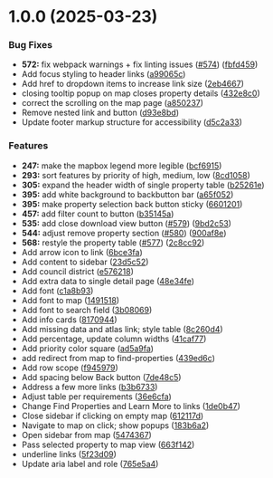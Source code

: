 # 1.0.0 (2025-03-23)


### Bug Fixes

* **572:** fix webpack warnings + fix linting issues ([#574](https://github.com/jinks145/clean-and-green-philly/issues/574)) ([fbfd459](https://github.com/jinks145/clean-and-green-philly/commit/fbfd459ba147e51a2fd54bee61d5ca63fb74eb98))
* Add focus styling to header links ([a99065c](https://github.com/jinks145/clean-and-green-philly/commit/a99065cba1607b981702e7aa7e654f24c108ad6e))
* Add href to dropdown items to increase link size ([2eb4667](https://github.com/jinks145/clean-and-green-philly/commit/2eb4667e7b68f45489c51ea10aa7d15afd2a3c77))
* closing tooltip popup on map closes property details ([432e8c0](https://github.com/jinks145/clean-and-green-philly/commit/432e8c0a14e1e9cfa199b030019c0730a24741c6))
* correct the scrolling on the map page ([a850237](https://github.com/jinks145/clean-and-green-philly/commit/a8502372e243057e2b06559cb042d94ea894415a))
* Remove nested link and button ([d93e8bd](https://github.com/jinks145/clean-and-green-philly/commit/d93e8bd52d80cd8d5b1a30910aaa4b168a11b57a))
* Update footer markup structure for accessibility ([d5c2a33](https://github.com/jinks145/clean-and-green-philly/commit/d5c2a334f0e5c297f117dca5dc2972b56d7b3542))

### Features

* **247:** make the mapbox legend more legible ([bcf6915](https://github.com/jinks145/clean-and-green-philly/commit/bcf691566fc26e834547a43efd863de58abdf3d4))
* **293:** sort features by priority of high, medium, low ([8cd1058](https://github.com/jinks145/clean-and-green-philly/commit/8cd105872feb0065aa3d207d42dc5df76ef63dbc))
* **305:** expand the header width of single property table ([b25261e](https://github.com/jinks145/clean-and-green-philly/commit/b25261e5d9e26bdbd9694aa03b4964771528dd3b))
* **395:** add white background to backbutton bar ([a65f052](https://github.com/jinks145/clean-and-green-philly/commit/a65f052ca2e5c0eac2737f85b4997af6e993f750))
* **395:** make property selection back button sticky ([6601201](https://github.com/jinks145/clean-and-green-philly/commit/6601201fcf943f8e64a1341327095e9b7edc6b08))
* **457:** add filter count to button ([b35145a](https://github.com/jinks145/clean-and-green-philly/commit/b35145a1df5f2995294f829e0b7cde20ba0e0f29))
* **535:** add close download view button ([#579](https://github.com/jinks145/clean-and-green-philly/issues/579)) ([9bd2c53](https://github.com/jinks145/clean-and-green-philly/commit/9bd2c53aa3b49da8136fa6e7e850c4dc4d5e2d74))
* **544:** adjust remove property section ([#580](https://github.com/jinks145/clean-and-green-philly/issues/580)) ([900af8e](https://github.com/jinks145/clean-and-green-philly/commit/900af8e6fbfc89bd4ed83b17c9eed0a1d5a3de3b))
* **568:** restyle the property table ([#577](https://github.com/jinks145/clean-and-green-philly/issues/577)) ([2c8cc92](https://github.com/jinks145/clean-and-green-philly/commit/2c8cc92b7f28aecdbe65412476691baa50254292))
* Add arrow icon to link ([6bce3fa](https://github.com/jinks145/clean-and-green-philly/commit/6bce3fa84ad9827f2117a2d51ed2f2665e83481b))
* Add content to sidebar ([23d5c52](https://github.com/jinks145/clean-and-green-philly/commit/23d5c52c3fcd1eb1eff902e7d1fd37ab2fe41b6d))
* Add council district ([e576218](https://github.com/jinks145/clean-and-green-philly/commit/e5762185840f0bbc2289fede8481f5b39a16087d))
* Add extra data to single detail page ([48e34fe](https://github.com/jinks145/clean-and-green-philly/commit/48e34fe0a6317fc8fc0f1f5e745dd165000d437f))
* Add font ([c1a8b93](https://github.com/jinks145/clean-and-green-philly/commit/c1a8b93561dfc67c8eed31b3c8befa2b8ae984ec))
* Add font to map ([1491518](https://github.com/jinks145/clean-and-green-philly/commit/14915180857a482a25d96f9f45f7c838082e2d71))
* Add font to search field ([3b08069](https://github.com/jinks145/clean-and-green-philly/commit/3b080690ba92007545467bc2ce4bf3bcad26c899))
* Add info cards ([8170944](https://github.com/jinks145/clean-and-green-philly/commit/8170944fdb8d8be36af062012967323047bda748))
* Add missing data and atlas link; style table ([8c260d4](https://github.com/jinks145/clean-and-green-philly/commit/8c260d48e015ed6c8c29cc10b8936753cc013ff0))
* Add percentage, update column widths ([41caf77](https://github.com/jinks145/clean-and-green-philly/commit/41caf77c55eb0a6336abc80047ed83584d250a64))
* Add priority color square ([ad5a9fa](https://github.com/jinks145/clean-and-green-philly/commit/ad5a9faff3b9596256e680b3d6d95c54caefc7a7))
* add redirect from map to find-properties ([439ed6c](https://github.com/jinks145/clean-and-green-philly/commit/439ed6c7291251aed9751431cd5bdc2fa6883a15))
* Add row scope ([f945979](https://github.com/jinks145/clean-and-green-philly/commit/f945979edaee2ad5a003a5b5560a89cc25717f3b))
* Add spacing below Back button ([7de48c5](https://github.com/jinks145/clean-and-green-philly/commit/7de48c50f177c0275cebac0a4a7d9dfce8d2cd2c))
* Address a few more links ([b3b6733](https://github.com/jinks145/clean-and-green-philly/commit/b3b673375f1472f15d80bffeff378c973d6cb49d))
* Adjust table per requirements ([36e6cfa](https://github.com/jinks145/clean-and-green-philly/commit/36e6cfa5934defadcf1a8b8ad1c09ffe609d0ec5))
* Change Find Properties and Learn More to links ([1de0b47](https://github.com/jinks145/clean-and-green-philly/commit/1de0b474811ab2d4281d94c6a9d5882a8ebb0c13))
* Close sidebar if clicking on empty map ([612117d](https://github.com/jinks145/clean-and-green-philly/commit/612117d6c54bc62baaae4f773013e196232c2dba))
* Navigate to map on click; show popups ([183b6a2](https://github.com/jinks145/clean-and-green-philly/commit/183b6a224d651726a6e465d7c9549ef437626f9e))
* Open sidebar from map ([5474367](https://github.com/jinks145/clean-and-green-philly/commit/54743673e99ffd6b939009ad54e4d0a4252ba044))
* Pass selected property to map view ([663f142](https://github.com/jinks145/clean-and-green-philly/commit/663f14236ccb9246efa8882c0dfa44e8cbcba0f7))
* underline links ([5f23d09](https://github.com/jinks145/clean-and-green-philly/commit/5f23d09da9a7258b284ccfef54b1be0ee2a8e1f8))
* Update aria label and role ([765e5a4](https://github.com/jinks145/clean-and-green-philly/commit/765e5a4fef1941e93815ae4789093e047183101c))
